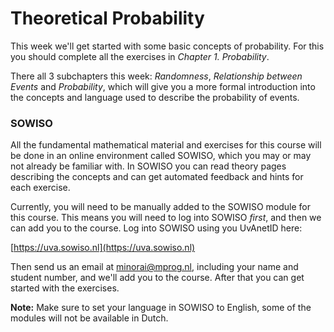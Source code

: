 
# Theoretical Probability

This week we'll get started with some basic concepts of probability. For this
you should complete all the exercises in *Chapter 1. Probability*.

There all 3 subchapters this week: *Randomness*, *Relationship between Events*
and *Probability*, which will give you a more formal introduction into the
concepts and language used to describe the probability of events.

### SOWISO

All the fundamental mathematical material and exercises for this course will be
done in an online environment called SOWISO, which you may or may not already
be familiar with. In SOWISO you can read theory pages describing the concepts
and can get automated feedback and hints for each exercise.

Currently, you will need to be manually added to the SOWISO module for this
course. This means you will need to log into SOWISO *first*, and then we can
add you to the course. Log into SOWISO using you UvAnetID here:

[https://uva.sowiso.nl](https://uva.sowiso.nl)

Then send us an email at <minorai@mprog.nl>, including your name and student
number, and we'll add you to the course. After that you can get started with
the exercises.

**Note:** Make sure to set your language in SOWISO to English, some of the
modules will not be available in Dutch.


